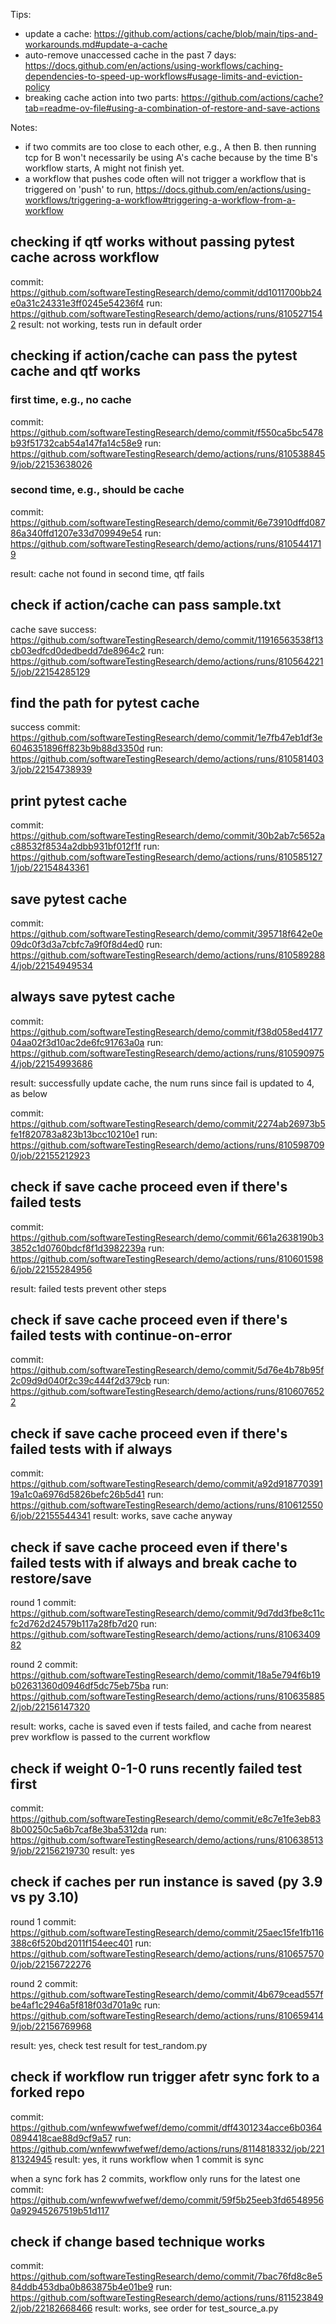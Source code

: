 Tips:
- update a cache: https://github.com/actions/cache/blob/main/tips-and-workarounds.md#update-a-cache
- auto-remove unaccessed cache in the past 7 days: https://docs.github.com/en/actions/using-workflows/caching-dependencies-to-speed-up-workflows#usage-limits-and-eviction-policy
- breaking cache action into two parts: https://github.com/actions/cache?tab=readme-ov-file#using-a-combination-of-restore-and-save-actions


Notes:
- if two commits are too close to each other, e.g., A then B. then running tcp for B won't necessarily be using A's cache because by the time 
B's workflow starts, A might not finish yet.
- a workflow that pushes code often will not trigger a workflow that is triggered on 'push' to run, https://docs.github.com/en/actions/using-workflows/triggering-a-workflow#triggering-a-workflow-from-a-workflow

## checking if qtf works without passing pytest cache across workflow 

commit: https://github.com/softwareTestingResearch/demo/commit/dd1011700bb24e0a31c24331e3ff0245e54236f4
run: https://github.com/softwareTestingResearch/demo/actions/runs/8105271542
result: not working, tests run in default order

## checking if action/cache can pass the pytest cache and qtf works

### first time, e.g., no cache

commit: https://github.com/softwareTestingResearch/demo/commit/f550ca5bc5478b93f51732cab54a147fa14c58e9
run: https://github.com/softwareTestingResearch/demo/actions/runs/8105388459/job/22153638026

### second time, e.g., should be cache

commit: https://github.com/softwareTestingResearch/demo/commit/6e73910dffd08786a340ffd1207e33d709949e54
run: https://github.com/softwareTestingResearch/demo/actions/runs/8105441719

result: cache not found in second time, qtf fails


## check if action/cache can pass sample.txt

cache save success: https://github.com/softwareTestingResearch/demo/commit/11916563538f13cb03edfcd0dedbedd7de8964c2
run: https://github.com/softwareTestingResearch/demo/actions/runs/8105642215/job/22154285129

## find the path for pytest cache

success commit: https://github.com/softwareTestingResearch/demo/commit/1e7fb47eb1df3e6046351896ff823b9b88d3350d 
run: https://github.com/softwareTestingResearch/demo/actions/runs/8105814033/job/22154738939


## print pytest cache

commit: https://github.com/softwareTestingResearch/demo/commit/30b2ab7c5652ac88532f8534a2dbb931bf012f1f
run: https://github.com/softwareTestingResearch/demo/actions/runs/8105851271/job/22154843361

## save pytest cache
commit: https://github.com/softwareTestingResearch/demo/commit/395718f642e0e09dc0f3d3a7cbfc7a9f0f8d4ed0
run: https://github.com/softwareTestingResearch/demo/actions/runs/8105892884/job/22154949534

## always save pytest cache
commit: https://github.com/softwareTestingResearch/demo/commit/f38d058ed417704aa02f3d10ac2de6fc91763a0a
run: https://github.com/softwareTestingResearch/demo/actions/runs/8105909754/job/22154993686


result: successfully update cache, the num runs since fail is updated to 4, as below

commit: https://github.com/softwareTestingResearch/demo/commit/2274ab26973b5fe1f820783a823b13bcc10210e1
run: https://github.com/softwareTestingResearch/demo/actions/runs/8105987090/job/22155212923

## check if save cache proceed even if there's failed tests

commit: https://github.com/softwareTestingResearch/demo/commit/661a2638190b33852c1d0760bdcf8f1d3982239a
run: https://github.com/softwareTestingResearch/demo/actions/runs/8106015986/job/22155284956

result: failed tests prevent other steps

## check if save cache proceed even if there's failed tests with continue-on-error

commit: https://github.com/softwareTestingResearch/demo/commit/5d76e4b78b95f2c09d9d040f2c39c444f2d379cb
run: https://github.com/softwareTestingResearch/demo/actions/runs/8106076522

## check if save cache proceed even if there's failed tests with if always

commit: https://github.com/softwareTestingResearch/demo/commit/a92d91877039119a1c0a6976d5826befc26b5d41
run: https://github.com/softwareTestingResearch/demo/actions/runs/8106125506/job/22155544341
result: works, save cache anyway

## check if save cache proceed even if there's failed tests with if always and break cache to restore/save

round 1
commit: https://github.com/softwareTestingResearch/demo/commit/9d7dd3fbe8c11cfc2d762d24579b117a28fb7d20
run: https://github.com/softwareTestingResearch/demo/actions/runs/8106340982

round 2
commit: https://github.com/softwareTestingResearch/demo/commit/18a5e794f6b19b02631360d0946df5dc75eb75ba
run: https://github.com/softwareTestingResearch/demo/actions/runs/8106358852/job/22156147320

result: works, cache is saved even if tests failed, and cache from nearest prev workflow is passed to the current workflow


## check if weight 0-1-0 runs recently failed test first

commit: https://github.com/softwareTestingResearch/demo/commit/e8c7e1fe3eb838b00250c5a6b7caf8e3ba5312da
run: https://github.com/softwareTestingResearch/demo/actions/runs/8106385139/job/22156219730
result: yes


## check if caches per run instance is saved (py 3.9 vs py 3.10)

round 1
commit: https://github.com/softwareTestingResearch/demo/commit/25aec15fe1fb116388c6f520bd2011f154eec401
run: https://github.com/softwareTestingResearch/demo/actions/runs/8106575700/job/22156722276

round 2
commit: https://github.com/softwareTestingResearch/demo/commit/4b679cead557fbe4af1c2946a5f818f03d701a9c
run: https://github.com/softwareTestingResearch/demo/actions/runs/8106594149/job/22156769968

result: yes, check test result for test_random.py


## check if workflow run trigger afetr sync fork to a forked repo

commit: https://github.com/wnfewwfwefwef/demo/commit/dff4301234acce6b03640894418cae88d9cf9a57
run: https://github.com/wnfewwfwefwef/demo/actions/runs/8114818332/job/22181324945
result: yes, it runs workflow when 1 commit is sync

when a sync fork has 2 commits, workflow only runs for the latest one
commit: https://github.com/wnfewwfwefwef/demo/commit/59f5b25eeb3fd65489560a92945267519b51d117


## check if change based technique works

commit: https://github.com/softwareTestingResearch/demo/commit/7bac76fd8c8e584ddb453dba0b863875b4e01be9
run: https://github.com/softwareTestingResearch/demo/actions/runs/8115238492/job/22182668466
result: works, see order for test_source_a.py


